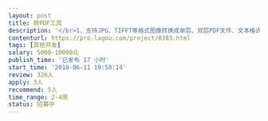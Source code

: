 ```yaml
---                
layout: post       
title: 转PDF工具           
description: '</br>1、支持JPG、TIFFT等格式图像转换成单层、双层PDF文件、文本格式、Word格式。</br>2、支持根据Excel文件目录内字段项按表提取图片（并有图片个数是否相符校验功能）生成PDF文件，生成的PDF文件名可根据自定义规则命名。</br>3、生产pdf文件输出存放的规则可自定义。</br>4、软件运行环境要求支持XP、WIN7\WIN8\WIN10 （32位操作系统和64位操作系统下都可以正常运行使用）。</br>5、软件运行速度快、生成文件正确率100%，识别率高。</br>6、生成后的PDF文件清晰度及图片本身分辨率不能降低。实现无损压缩。</br>'     
contenturl: https://pro.lagou.com/project/8383.html      
tags: [其他开发]            
salary: 5000-10000元          
publish_time: '已发布 17 小时'         
start_time: '2018-06-11 19:50:14'           
review: 326人                   
apply: 3人                   
recommend: 5人                   
time_range: 2-4周              
status: 招募中                  
---                 
```

